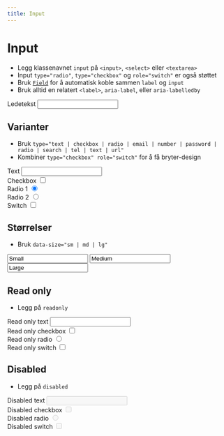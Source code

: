 ```yaml
---
title: Input
---
```


# Input <mark data-badge="Alfa"></mark>

- Legg klassenavnet `input` på `<input>`, `<select>` eller `<textarea>`
- Input `type="radio"`, `type="checkbox"` og `role="switch"`  er også støttet
- Bruk [`Field`](/designsystem/field/) for å automatisk koble sammen `label` og `input`
- Bruk alltid en relatert `<label>`, `aria-label`, eller `aria-labelledby`

<Story layout="grid">
<div class="styles.field">
  <label>Ledetekst</label>
  <input class="styles.input" />
</div>
</Story>

## Varianter
- Bruk `type="text | checkbox | radio | email | number | password | radio | search | tel | text | url"`
- Kombiner `type="checkbox" role="switch"` for å få bryter-design

<Story layout="rows">
<div class="styles.field">
  <label>Text</label>
  <input type="text" class="styles.input" />
</div>

<div class="styles.field">
  <label>Checkbox</label>
  <input type="checkbox" class="styles.input" />
</div>

<div class="styles.field">
  <label>Radio 1</label>
  <input type="radio" class="styles.input" name="my-radio" checked />
</div>

<div class="styles.field">
  <label>Radio 2</label>
  <input type="radio" class="styles.input" name="my-radio" />
</div>

<div class="styles.field">
  <label>Switch</label>
  <input type="checkbox" role="switch" class="styles.input" />
</div>
</Story>

## Størrelser
- Bruk `data-size="sm | md | lg"`

<Story layout="grid">
<input aria-label="small" class="styles.input" data-size="sm" value="Small" />
<input aria-label="medium" class="styles.input" data-size="md" value="Medium" />
<input aria-label="large" class="styles.input" data-size="lg" value="Large" />
</Story>


## Read only
- Legg på `readonly`

<Story layout="rows">
<div class="styles.field">
  <label>Read only text</label>
  <input class="styles.input" readonly />
</div>
<div class="styles.field">
  <label>Read only checkbox</label>
  <input type="checkbox" class="styles.input" readonly />
</div>
<div class="styles.field">
  <label>Read only radio</label>
  <input type="radio" class="styles.input" readonly />
</div>
<div class="styles.field">
  <label>Read only switch</label>
  <input type="checkbox" role="switch" class="styles.input" readonly />
</div>
</Story>


## Disabled
- Legg på `disabled`

<Story layout="rows">
<div class="styles.field">
  <label>Disabled text</label>
  <input class="styles.input" disabled />
</div>
<div class="styles.field">
  <label>Disabled checkbox</label>
  <input type="checkbox" class="styles.input" disabled />
</div>
<div class="styles.field">
  <label>Disabled radio</label>
  <input type="radio" class="styles.input" disabled />
</div>
<div class="styles.field">
  <label>Disabled switch</label>
  <input type="checkbox" role="switch" class="styles.input" disabled />
</div>
</Story>